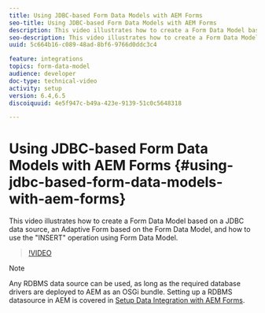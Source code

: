 ```yaml
---
title: Using JDBC-based Form Data Models with AEM Forms
seo-title: Using JDBC-based Form Data Models with AEM Forms
description: This video illustrates how to create a Form Data Model based on a JDBC data source, an Adaptive Form based on the Form Data Model, and how to use the "INSERT" operation using Form Data Model.
seo-description: This video illustrates how to create a Form Data Model based on a JDBC data source, an Adaptive Form based on the Form Data Model, and how to use the "INSERT" operation using Form Data Model.
uuid: 5c664b16-c089-48ad-8bf6-9766d0ddc3c4

feature: integrations
topics: form-data-model
audience: developer
doc-type: technical-video
activity: setup
version: 6.4,6.5
discoiquuid: 4e5f947c-b49a-423e-9139-51c0c5648318

---
```


# Using JDBC-based Form Data Models with AEM Forms {#using-jdbc-based-form-data-models-with-aem-forms}

This video illustrates how to create a Form Data Model based on a JDBC data source, an Adaptive Form based on the Form Data Model, and how to use the "INSERT" operation using Form Data Model.

>[!VIDEO](https://video.tv.adobe.com/v/17736/?quality=9)

>[!NOTE]
>
>Any RDBMS data source can be used, as long as the required database drivers are deployed to AEM as an OSGi bundle. Setting up a RDBMS datasource in AEM is covered in [Setup Data Integration with AEM Forms](/help/forms/adaptive-forms/data-integration-technical-video-setup.md).

